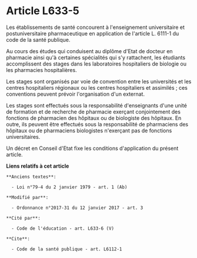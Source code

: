 # Article L633-5

Les établissements de santé concourent à l'enseignement universitaire et postuniversitaire pharmaceutique en application de
l'article L. 6111-1 du code de la santé publique. 

Au cours des études qui conduisent au diplôme d'Etat de docteur en pharmacie ainsi qu'à certaines spécialités qui s'y
rattachent, les étudiants accomplissent des stages dans les laboratoires hospitaliers de biologie ou les pharmacies
hospitalières. 

Les stages sont organisés par voie de convention entre les universités et les centres hospitaliers régionaux ou les centres
hospitaliers et assimilés ; ces conventions peuvent prévoir l'organisation d'un externat. 

Les stages sont effectués sous la responsabilité d'enseignants d'une unité de formation et de recherche de pharmacie exerçant
conjointement des fonctions de pharmacien des hôpitaux ou de biologiste des hôpitaux. En outre, ils peuvent être effectués
sous la responsabilité de pharmaciens des hôpitaux ou de pharmaciens biologistes n'exerçant pas de fonctions universitaires. 

Un décret en Conseil d'Etat fixe les conditions d'application du présent article.

**Liens relatifs à cet article**

	**Anciens textes**:

	  - Loi n°79-4 du 2 janvier 1979 - art. 1 (Ab)

	**Modifié par**:

	  - Ordonnance n°2017-31 du 12 janvier 2017 - art. 3

	**Cité par**:

	  - Code de l'éducation - art. L633-6 (V)

	**Cite**:

	  - Code de la santé publique - art. L6112-1
